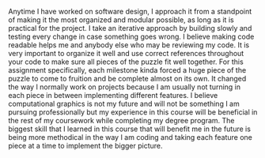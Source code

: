 Anytime I have worked on software design, I approach it from a standpoint of making it the most organized and modular possible, as long as it is practical for the project. I take an iterative approach by building slowly and testing every change in case something goes wrong.
I believe making code readable helps me and anybody else who may be reviewing my code. It is very important to organize it well and use correct references throughout your code to make sure all pieces of the puzzle fit well together. 
For this assignment specifically, each milestone kinda forced a huge piece of the puzzle to come to fruition and be complete almost on its own. It changed the way I normally work on projects because I am usually not turning in each piece in between implementing different features.
I believe computational graphics is not my future and will not be something I am pursuing professionally but my experience in this course will be beneficial in the rest of my coursework while completing my degree program. 
The biggest skill that I learned in this course that will benefit me in the future is being more methodical in the way I am coding and taking each feature one piece at a time to implement the bigger picture.
